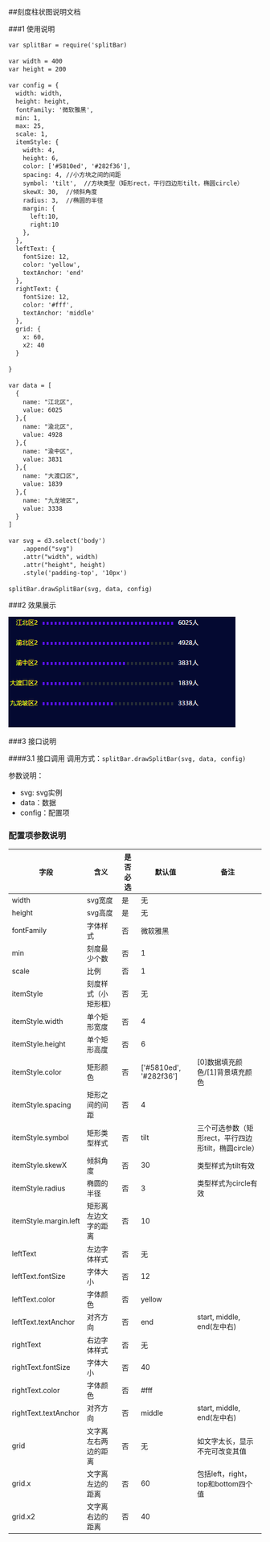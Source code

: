 ##刻度柱状图说明文档

###1 使用说明
```
var splitBar = require('splitBar)

var width = 400
var height = 200

var config = {
  width: width,
  height: height,
  fontFamily: '微软雅黑',
  min: 1,
  max: 25,
  scale: 1,
  itemStyle: {
    width: 4,
    height: 6,
    color: ['#5810ed', '#282f36'],
    spacing: 4, //小方块之间的间距
    symbol: 'tilt',  //方块类型（矩形rect，平行四边形tilt，椭圆circle）
    skewX: 30,  //倾斜角度
    radius: 3,  //椭圆的半径
    margin: {
      left:10,
      right:10
    },
  },
  leftText: {
    fontSize: 12,
    color: 'yellow',
    textAnchor: 'end'
  },
  rightText: {
    fontSize: 12,
    color: '#fff',
    textAnchor: 'middle'
  },
  grid: {
    x: 60,
    x2: 40
  }

}

var data = [
  {
    name: "江北区",
    value: 6025
  },{
    name: "渝北区",
    value: 4928
  },{
    name: "渝中区",
    value: 3831
  },{
    name: "大渡口区",
    value: 1839
  },{
    name: "九龙坡区",
    value: 3338
  }
]

var svg = d3.select('body')
    .append("svg")
    .attr("width", width)
    .attr("height", height)
    .style('padding-top', '10px')

splitBar.drawSplitBar(svg, data, config)
```

###2 效果展示

![splitBar](img/splitBar.png)

###3 接口说明

####3.1 接口调用
调用方式：`splitBar.drawSplitBar(svg, data, config)`

参数说明：

- svg: svg实例
- data：数据
- config：配置项


### 配置项参数说明

| 字段                           | 含义         | 是否必选 | 默认值                    | 备注                                |
| ---------------------------- | ---------- | ---- | ---------------------- | --------------------------------- |
| width                 | svg宽度      | 是    | 无                      |                                   |
| height                | svg高度      | 是    | 无                      |                                   |
| fontFamily            | 字体样式       | 否    | 微软雅黑                   |                                   |
| min                   | 刻度最少个数     | 否    | 1                      |                                   |
| scale                 | 比例         | 否    | 1                      |                                   |
| itemStyle             | 刻度样式（小矩形框） | 否    | 无                      |                                   |
| itemStyle.width       | 单个矩形宽度     | 否    | 4                      |                                   |
| itemStyle.height      | 单个矩形高度     | 否    | 6                      |                                   |
| itemStyle.color       | 矩形颜色       | 否    | ['#5810ed', '#282f36'] | [0]数据填充颜色/[1]背景填充颜色               |
| itemStyle.spacing     | 矩形之间的间距    | 否    | 4                      |                                   |
| itemStyle.symbol      | 矩形类型样式     | 否    | tilt                   | 三个可选参数（矩形rect，平行四边形tilt，椭圆circle） |
| itemStyle.skewX       | 倾斜角度       | 否    | 30                     | 类型样式为tilt有效                       |
| itemStyle.radius      | 椭圆的半径      | 否    | 3                      | 类型样式为circle有效                     |
| itemStyle.margin.left | 矩形离左边文字的距离 | 否    | 10                     |                                   |
| leftText              | 左边字体样式     | 否    | 无                      |                                   |
| leftText.fontSize     | 字体大小       | 否    | 12                     |                                   |
| leftText.color        | 字体颜色       | 否    | yellow                 |                                   |
| leftText.textAnchor   | 对齐方向       | 否    | end                    | start, middle, end(左中右)           |
| rightText             | 右边字体样式     | 否    | 无                      |                                   |
| rightText.fontSize    | 字体大小       | 否    | 40                     |                                   |
| rightText.color       | 字体颜色       | 否    | #fff                   |                                   |
| rightText.textAnchor  | 对齐方向       | 否    | middle                 | start, middle, end(左中右)           |
| grid                  | 文字离左右两边的距离 | 否    | 无                      | 如文字太长，显示不完可改变其值                   |
| grid.x                | 文字离左边的距离   | 否    | 60                     | 包括left，right，top和bottom四个值        |
| grid.x2               | 文字离右边的距离   | 否    | 40                     |                                   |

